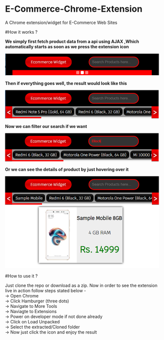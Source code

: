 # E-Commerce-Chrome-Extension
A Chrome extension/widget for E-Commerce Web Sites

#How it works ?

<b>We simply first fetch product data from a api using AJAX ,Which automatically starts as soon as we press the extension icon</b><br>

![alt text](images/loading.png "Loading Image")

<b>Then if everything goes well, the result would look like this</b><br>

![alt text](images/afterLoaded.PNG "Loaded Image")

<b>Now we can filter our search if we want</b><br>

![alt text](images/onSearch.PNG "Search Image")

<b>Or we can see the details of product by just hovering over it</b><br>

![alt text](images/onHover.png "Hover Image")

#How to use it ?

Just clone the repo or download as a zip. Now in order to see the extension live in action follow steps stated below - <br> 
-> Open Chrome <br>
-> Click Hamburger (three dots) <br>
-> Navigate to More Tools <br>
-> Naviagte to Extensions <br>
-> Power on developer mode if not done already <br>
-> Click on Load Unpacked <br>
-> Select the extracted/Cloned folder <br> 
-> Now just click the icon and enjoy the result <br>




